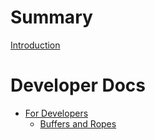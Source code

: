 # Summary

[Introduction](README.md)
️
# Developer Docs

- [For Developers](./for_developers/README.md)
    - [Buffers and Ropes](./for_developers/buffers_and_ropes.md)